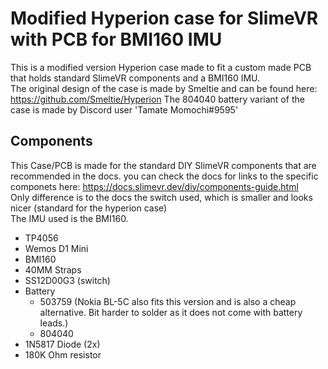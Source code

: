 # Modified Hyperion case for SlimeVR with PCB for BMI160 IMU

This is a modified version Hyperion case made to fit a custom made PCB that holds standard SlimeVR components and a BMI160 IMU. <br>
The original design of the case is made by Smeltie and can be found here: https://github.com/Smeltie/Hyperion
The 804040 battery variant of the case is made by Discord user 'Tamate Momochi#9595'

## Components
This Case/PCB is made for the standard DIY SlimeVR components that are recommended in the docs. you can check the docs for links to the specific componets here: https://docs.slimevr.dev/diy/components-guide.html <br>
Only difference is to the docs the switch used, which is smaller and looks nicer (standard for the hyperion case) <br>
The IMU used is the BMI160. <br>

- TP4056
- Wemos D1 Mini
- BMI160
- 40MM Straps
- SS12D00G3 (switch)
- Battery
    - 503759 (Nokia BL-5C also fits this version and is also a cheap alternative. Bit harder to solder as it does not come with battery leads.)
    - 804040
- 1N5817 Diode (2x)
- 180K Ohm resistor
